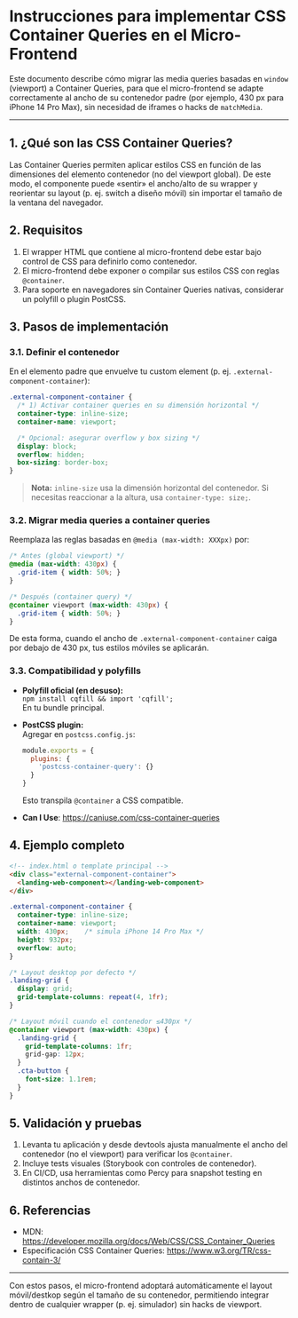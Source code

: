 # Instrucciones para implementar CSS Container Queries en el Micro-Frontend

Este documento describe cómo migrar las media queries basadas en `window` (viewport) a Container Queries, para que el micro-frontend se adapte correctamente al ancho de su contenedor padre (por ejemplo, 430 px para iPhone 14 Pro Max), sin necesidad de iframes o hacks de `matchMedia`.

---

## 1. ¿Qué son las CSS Container Queries?

Las Container Queries permiten aplicar estilos CSS en función de las dimensiones del elemento contenedor (no del viewport global). De este modo, el componente puede «sentir» el ancho/alto de su wrapper y reorientar su layout (p. ej. switch a diseño móvil) sin importar el tamaño de la ventana del navegador.

## 2. Requisitos

1. El wrapper HTML que contiene al micro-frontend debe estar bajo control de CSS para definirlo como contenedor.  
2. El micro-frontend debe exponer o compilar sus estilos CSS con reglas `@container`.  
3. Para soporte en navegadores sin Container Queries nativas, considerar un polyfill o plugin PostCSS.

## 3. Pasos de implementación

### 3.1. Definir el contenedor

En el elemento padre que envuelve tu custom element (p. ej. `.external-component-container`):

```css
.external-component-container {
  /* 1) Activar container queries en su dimensión horizontal */
  container-type: inline-size;
  container-name: viewport;

  /* Opcional: asegurar overflow y box sizing */
  display: block;
  overflow: hidden;
  box-sizing: border-box;
}
```

> **Nota:** `inline-size` usa la dimensión horizontal del contenedor. Si necesitas reaccionar a la altura, usa `container-type: size;`.

### 3.2. Migrar media queries a container queries

Reemplaza las reglas basadas en `@media (max-width: XXXpx)` por:

```css
/* Antes (global viewport) */
@media (max-width: 430px) {
  .grid-item { width: 50%; }
}

/* Después (container query) */
@container viewport (max-width: 430px) {
  .grid-item { width: 50%; }
}
```

De esta forma, cuando el ancho de `.external-component-container` caiga por debajo de 430 px, tus estilos móviles se aplicarán.

### 3.3. Compatibilidad y polyfills

- **Polyfill oficial (en desuso):**  
  `npm install cqfill && import 'cqfill';`  
  En tu bundle principal.

- **PostCSS plugin:**  
  Agregar en `postcss.config.js`:  
  ```js
  module.exports = {
    plugins: {
      'postcss-container-query': {}
    }
  }
  ```
  Esto transpila `@container` a CSS compatible.

- **Can I Use**: https://caniuse.com/css-container-queries

## 4. Ejemplo completo

```html
<!-- index.html o template principal -->
<div class="external-component-container">
  <landing-web-component></landing-web-component>
</div>
```

```css
.external-component-container {
  container-type: inline-size;
  container-name: viewport;
  width: 430px;    /* simula iPhone 14 Pro Max */
  height: 932px;
  overflow: auto;
}

/* Layout desktop por defecto */
.landing-grid {
  display: grid;
  grid-template-columns: repeat(4, 1fr);
}

/* Layout móvil cuando el contenedor ≤430px */
@container viewport (max-width: 430px) {
  .landing-grid {
    grid-template-columns: 1fr;
    grid-gap: 12px;
  }
  .cta-button {
    font-size: 1.1rem;
  }
}
```

## 5. Validación y pruebas

1. Levanta tu aplicación y desde devtools ajusta manualmente el ancho del contenedor (no el viewport) para verificar los `@container`.  
2. Incluye tests visuales (Storybook con controles de contenedor).  
3. En CI/CD, usa herramientas como Percy para snapshot testing en distintos anchos de contenedor.

## 6. Referencias

- MDN: https://developer.mozilla.org/docs/Web/CSS/CSS_Container_Queries  
- Especificación CSS Container Queries: https://www.w3.org/TR/css-contain-3/

---

Con estos pasos, el micro-frontend adoptará automáticamente el layout móvil/destkop según el tamaño de su contenedor, permitiendo integrar dentro de cualquier wrapper (p. ej. simulador) sin hacks de viewport.
